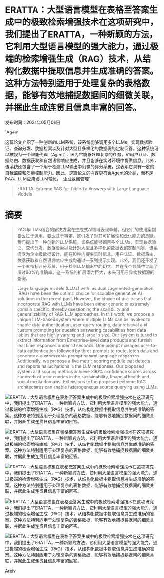 # ERATTA：大型语言模型在表格至答案生成中的极致检索增强技术在这项研究中，我们提出了ERATTA，一种新颖的方法，它利用大型语言模型的强大能力，通过极端的检索增强生成（RAG）技术，从结构化数据中提取信息并生成准确的答案。这种方法特别适用于处理复杂的表格数据，能够有效地捕捉数据间的细微关联，并据此生成连贯且信息丰富的回答。

发布时间：2024年05月06日

`Agent

这篇论文介绍了一种创新的LLM系统，该系统能够调用多个LLMs，实现数据验证、查询分发、数据检索以及针对大型且多样化的数据表的定制问答。这种系统可以被视为一个智能代理（Agent），因为它能够处理复杂的任务，如用户认证、数据路由、数据获取和自然语言响应生成，并且能够在实时环境中提供信息。此外，该系统还包含了一个用于检测LLM输出中幻觉的评分系统，这表明它具有一定的自我监控和质量控制能力。因此，这篇论文的内容更符合Agent的分类，而不是RAG、LLM应用或LLM理论。` `企业数据管理`

> ERATTA: Extreme RAG for Table To Answers with Large Language Models

# 摘要

> RAG与LLMs结合的解决方案在生成式AI领域表现卓越，但它们的使用案例要么过于通用，要么过于特定，这引发了对其可扩展性和泛化能力的质疑。我们提出了一种创新的LLM系统，该系统能够调用多个LLMs，实现数据验证、查询分发、数据检索以及针对大型且多样化的数据表的定制问答。该系统专为企业级数据设计，能在10秒内提供实时信息。用户认证、数据路由、数据获取和自然语言响应生成均通过一系列提示实现。此外，我们还开发了一个五指标评分系统，用于检测LLM输出中的幻觉，并在多个领域中实现了超过90%的准确率。这一系统的扩展潜力巨大，未来可用于异构数据源的查询。

> Large language models (LLMs) with residual augmented-generation (RAG) have been the optimal choice for scalable generative AI solutions in the recent past. However, the choice of use-cases that incorporate RAG with LLMs have been either generic or extremely domain specific, thereby questioning the scalability and generalizability of RAG-LLM approaches. In this work, we propose a unique LLM-based system where multiple LLMs can be invoked to enable data authentication, user query routing, data retrieval and custom prompting for question answering capabilities from data tables that are highly varying and large in size. Our system is tuned to extract information from Enterprise-level data products and furnish real time responses under 10 seconds. One prompt manages user-to-data authentication followed by three prompts to route, fetch data and generate a customizable prompt natural language responses. Additionally, we propose a five metric scoring module that detects and reports hallucinations in the LLM responses. Our proposed system and scoring metrics achieve >90% confidence scores across hundreds of user queries in the sustainability, financial health and social media domains. Extensions to the proposed extreme RAG architectures can enable heterogeneous source querying using LLMs.

![ERATTA：大型语言模型在表格至答案生成中的极致检索增强技术在这项研究中，我们提出了ERATTA，一种新颖的方法，它利用大型语言模型的强大能力，通过极端的检索增强生成（RAG）技术，从结构化数据中提取信息并生成准确的答案。这种方法特别适用于处理复杂的表格数据，能够有效地捕捉数据间的细微关联，并据此生成连贯且信息丰富的回答。](../../..//opt/data/Projects/HuggingArxiv/paper_images/2405.03963/sys.png)

![ERATTA：大型语言模型在表格至答案生成中的极致检索增强技术在这项研究中，我们提出了ERATTA，一种新颖的方法，它利用大型语言模型的强大能力，通过极端的检索增强生成（RAG）技术，从结构化数据中提取信息并生成准确的答案。这种方法特别适用于处理复杂的表格数据，能够有效地捕捉数据间的细微关联，并据此生成连贯且信息丰富的回答。](../../..//opt/data/Projects/HuggingArxiv/paper_images/2405.03963/p2.png)

![ERATTA：大型语言模型在表格至答案生成中的极致检索增强技术在这项研究中，我们提出了ERATTA，一种新颖的方法，它利用大型语言模型的强大能力，通过极端的检索增强生成（RAG）技术，从结构化数据中提取信息并生成准确的答案。这种方法特别适用于处理复杂的表格数据，能够有效地捕捉数据间的细微关联，并据此生成连贯且信息丰富的回答。](../../..//opt/data/Projects/HuggingArxiv/paper_images/2405.03963/res.png)

![ERATTA：大型语言模型在表格至答案生成中的极致检索增强技术在这项研究中，我们提出了ERATTA，一种新颖的方法，它利用大型语言模型的强大能力，通过极端的检索增强生成（RAG）技术，从结构化数据中提取信息并生成准确的答案。这种方法特别适用于处理复杂的表格数据，能够有效地捕捉数据间的细微关联，并据此生成连贯且信息丰富的回答。](../../..//opt/data/Projects/HuggingArxiv/paper_images/2405.03963/p3.png)

![ERATTA：大型语言模型在表格至答案生成中的极致检索增强技术在这项研究中，我们提出了ERATTA，一种新颖的方法，它利用大型语言模型的强大能力，通过极端的检索增强生成（RAG）技术，从结构化数据中提取信息并生成准确的答案。这种方法特别适用于处理复杂的表格数据，能够有效地捕捉数据间的细微关联，并据此生成连贯且信息丰富的回答。](../../..//opt/data/Projects/HuggingArxiv/paper_images/2405.03963/p4.png)

[Arxiv](https://arxiv.org/abs/2405.03963)